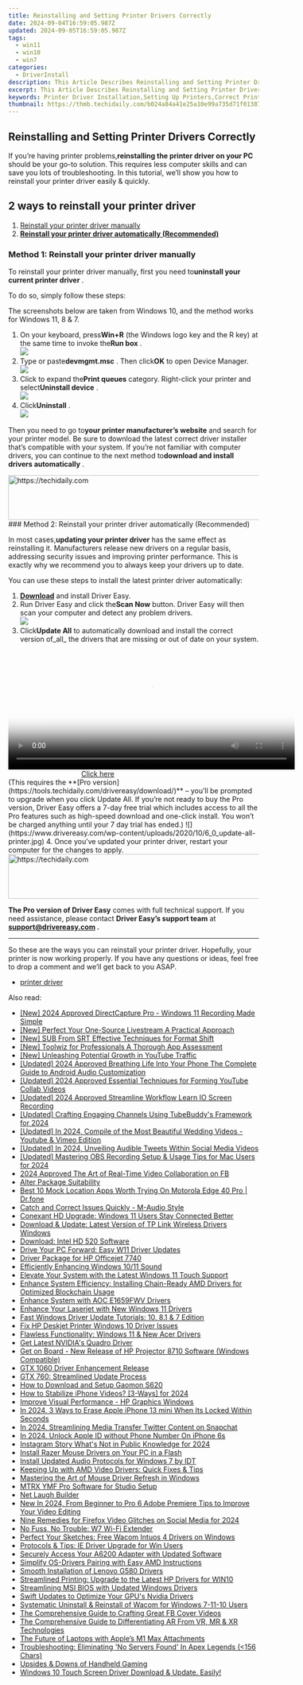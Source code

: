 ```yaml
---
title: Reinstalling and Setting Printer Drivers Correctly
date: 2024-09-04T16:59:05.987Z
updated: 2024-09-05T16:59:05.987Z
tags:
  - win11
  - win10
  - win7
categories:
  - DriverInstall
description: This Article Describes Reinstalling and Setting Printer Drivers Correctly
excerpt: This Article Describes Reinstalling and Setting Printer Drivers Correctly
keywords: Printer Driver Installation,Setting Up Printers,Correct Printer Driver Configuration,Troubleshooting Printer Drivers,How To Reinstall Printer Software,Printer Setup Guide,Best Practices for Printer Drivers
thumbnail: https://thmb.techidaily.com/b024a84a41e25a10e99a735d71f0138708aa747c63be7c3be4720f86eba5080f.jpg
---
```


## Reinstalling and Setting Printer Drivers Correctly

 If you’re having printer problems,**reinstalling the printer driver on your PC** should be your go-to solution. This requires less computer skills and can save you lots of troubleshooting. In this tutorial, we’ll show you how to reinstall your printer driver easily & quickly.

## 2 ways to reinstall your printer driver

1. [Reinstall your printer driver manually](#method1)
2. **[Reinstall your printer driver automatically (Recommended)](#method2)**

### Method 1: Reinstall your printer driver manually

 To reinstall your printer driver manually, first you need to**uninstall your current printer driver** .

To do so, simply follow these steps:

 The screenshots below are taken from Windows 10, and the method works for Windows 11, 8 & 7.

1. On your keyboard, press**Win+R** (the Windows logo key and the R key) at the same time to invoke the**Run box** .  
![](https://images.drivereasy.com/wp-content/uploads/2020/10/just-a-run-box.jpg)
2. Type or paste**devmgmt.msc** . Then click**OK** to open Device Manager.  
![](https://images.drivereasy.com/wp-content/uploads/2020/10/device-manager-run-box-ok.jpg)
3. Click to expand the**Print queues** category. Right-click your printer and select**Uninstall device** .  
![](https://images.drivereasy.com/wp-content/uploads/2020/10/device-manager-reinstall-printer-02.jpg)
4. Click**Uninstall** .  
![](https://images.drivereasy.com/wp-content/uploads/2020/10/device-manager-reinstall-printer-03.jpg)

 Then you need to go to**your printer manufacturer’s website** and search for your printer model. Be sure to download the latest correct driver installer that’s compatible with your system. If you’re not familiar with computer drivers, you can continue to the next method to**download and install drivers automatically** .

<!-- affiliate ads begin -->
<a href="https://appsumo.8odi.net/c/5597632/2037356/7443" target="_top" id="2037356">
  <img src="//a.impactradius-go.com/display-ad/7443-2037356" border="0" alt="https://techidaily.com" width="728" height="90"/>
</a>
<img height="0" width="0" src="https://appsumo.8odi.net/i/5597632/2037356/7443" style="position:absolute;visibility:hidden;" border="0" />
<!-- affiliate ads end -->
### Method 2: Reinstall your printer driver automatically (Recommended)

 In most cases,**updating your printer driver** has the same effect as reinstalling it. Manufacturers release new drivers on a regular basis, addressing security issues and improving printer performance. This is exactly why we recommend you to always keep your drivers up to date.

 You can use these steps to install the latest printer driver automatically:

1. [**Download**](https://tools.techidaily.com/drivereasy/download/) and install Driver Easy.
2. Run Driver Easy and click the**Scan Now** button. Driver Easy will then scan your computer and detect any problem drivers.  
![](https://www.drivereasy.com/wp-content/uploads/2020/10/6_0_scan-now.jpg)
3. Click**Update All** to automatically download and install the correct version of_all_ the drivers that are missing or out of date on your system.  
<!-- affiliate ads begin -->
<span id="1993645">
					<video width="576" height="240" style="cursor:pointer"
           poster="//a.impactradius-go.com/display-clicktoplayimage/1993645.png"
           onclick="if(!this.playClicked){this.play();this.setAttribute('controls',true);this.playClicked=true;}">
	   <source src="//a.impactradius-go.com/display-ad/22993-1993645">
	   <img src="//a.impactradius-go.com/display-clicktoplayimage/1993645.png" style="border: none; height: 100%; width: 100%; object-fit: contain">
	</video>
	<div style="width:360px;text-align:center"><a href="javascript:window.open(decodeURIComponent('https%3A%2F%2Fhomestyler.sjv.io%2Fc%2F5597632%2F1993645%2F22993'), '_blank');void(0);">Click here</a></div>
</span>
<img height="0" width="0" src="https://imp.pxf.io/i/5597632/1993645/22993" style="position:absolute;visibility:hidden;" border="0" />
<!-- affiliate ads end -->
 (This requires the **[Pro version](https://tools.techidaily.com/drivereasy/download/)**  – you’ll be prompted to upgrade when you click Update All. If you’re not ready to buy the Pro version, Driver Easy offers a 7-day free trial which includes access to all the Pro features such as high-speed download and one-click install. You won’t be charged anything until your 7 day trial has ended.)  
![](https://www.drivereasy.com/wp-content/uploads/2020/10/6_0_update-all-printer.jpg)
4. Once you’ve updated your printer driver, restart your computer for the changes to apply.
<!-- affiliate ads begin -->
<a href="https://aligracehair.sjv.io/c/5597632/1902324/19272" target="_top" id="1902324">
  <img src="//a.impactradius-go.com/display-ad/19272-1902324" border="0" alt="https://techidaily.com" width="728" height="90"/>
</a>
<img height="0" width="0" src="https://aligracehair.sjv.io/i/5597632/1902324/19272" style="position:absolute;visibility:hidden;" border="0" />
<!-- affiliate ads end -->

**The Pro version of Driver Easy** comes with full technical support. If you need assistance, please contact **Driver Easy’s support team** at **[support@drivereasy.com](mailto:support@drivereasy.com) .**

---

 So these are the ways you can reinstall your printer driver. Hopefully, your printer is now working properly. If you have any questions or ideas, feel free to drop a comment and we’ll get back to you ASAP.

* [printer driver](https://tools.techidaily.com/drivereasy/download/)

<ins class="adsbygoogle"
     style="display:block"
     data-ad-format="autorelaxed"
     data-ad-client="ca-pub-7571918770474297"
     data-ad-slot="1223367746"></ins>



<ins class="adsbygoogle"
     style="display:block"
     data-ad-client="ca-pub-7571918770474297"
     data-ad-slot="8358498916"
     data-ad-format="auto"
     data-full-width-responsive="true"></ins>

<span class="atpl-alsoreadstyle">Also read:</span>
<div><ul>
<li><a href="https://screen-mirroring-recording.techidaily.com/new-2024-approved-directcapture-pro-windows-11-recording-made-simple/"><u>[New] 2024 Approved  DirectCapture Pro - Windows 11 Recording Made Simple</u></a></li>
<li><a href="https://extra-skills.techidaily.com/new-perfect-your-one-source-livestream-a-practical-approach/"><u>[New] Perfect Your One-Source Livestream  A Practical Approach</u></a></li>
<li><a href="https://some-guidance.techidaily.com/new-sub-from-srt-effective-techniques-for-format-shift/"><u>[New] SUB From SRT  Effective Techniques for Format Shift</u></a></li>
<li><a href="https://some-skills.techidaily.com/new-toolwiz-for-professionals-a-thorough-app-assessment/"><u>[New] Toolwiz for Professionals  A Thorough App Assessment</u></a></li>
<li><a href="https://facebook-video-footage.techidaily.com/new-unleashing-potential-growth-in-youtube-traffic/"><u>[New] Unleashing Potential  Growth in YouTube Traffic</u></a></li>
<li><a href="https://article-tips.techidaily.com/updated-2024-approved-breathing-life-into-your-phone-the-complete-guide-to-android-audio-customization/"><u>[Updated] 2024 Approved  Breathing Life Into Your Phone  The Complete Guide to Android Audio Customization</u></a></li>
<li><a href="https://facebook-video-share.techidaily.com/updated-2024-approved-essential-techniques-for-forming-youtube-collab-videos/"><u>[Updated] 2024 Approved  Essential Techniques for Forming YouTube Collab Videos</u></a></li>
<li><a href="https://video-capture.techidaily.com/updated-2024-approved-streamline-workflow-learn-io-screen-recording/"><u>[Updated] 2024 Approved  Streamline Workflow  Learn IO Screen Recording</u></a></li>
<li><a href="https://facebook-record-videos.techidaily.com/updated-crafting-engaging-channels-using-tubebuddys-framework-for-2024/"><u>[Updated] Crafting Engaging Channels Using TubeBuddy's Framework for 2024</u></a></li>
<li><a href="https://facebook-record-videos.techidaily.com/updated-in-2024-compile-of-the-most-beautiful-wedding-videos-youtube-and-vimeo-edition/"><u>[Updated] In 2024, Compile of the Most Beautiful Wedding Videos - Youtube & Vimeo Edition</u></a></li>
<li><a href="https://twitter-videos.techidaily.com/updated-in-2024-unveiling-audible-tweets-within-social-media-videos/"><u>[Updated] In 2024, Unveiling Audible Tweets Within Social Media Videos</u></a></li>
<li><a href="https://remote-screen-capture.techidaily.com/updated-mastering-obs-recording-setup-and-usage-tips-for-mac-users-for-2024/"><u>[Updated] Mastering OBS Recording  Setup & Usage Tips for Mac Users for 2024</u></a></li>
<li><a href="https://facebook-clips.techidaily.com/2024-approved-the-art-of-real-time-video-collaboration-on-fb/"><u>2024 Approved  The Art of Real-Time Video Collaboration on FB</u></a></li>
<li><a href="https://driver-install.techidaily.com/alter-package-suitability/"><u>Alter Package Suitability</u></a></li>
<li><a href="https://fake-location.techidaily.com/best-10-mock-location-apps-worth-trying-on-motorola-edge-40-pro-drfone-by-drfone-virtual-android/"><u>Best 10 Mock Location Apps Worth Trying On Motorola Edge 40 Pro | Dr.fone</u></a></li>
<li><a href="https://driver-install.techidaily.com/catch-and-correct-issues-quickly-m-audio-style/"><u>Catch and Correct Issues Quickly - M-Audio Style</u></a></li>
<li><a href="https://driver-install.techidaily.com/conexant-hd-upgrade-windows-11-users-stay-connected-better/"><u>Conexant HD Upgrade: Windows 11 Users Stay Connected Better</u></a></li>
<li><a href="https://driver-install.techidaily.com/download-and-update-latest-version-of-tp-link-wireless-drivers-windows/"><u>Download & Update: Latest Version of TP Link Wireless Drivers Windows</u></a></li>
<li><a href="https://driver-install.techidaily.com/download-intel-hd-520-software/"><u>Download: Intel HD 520 Software</u></a></li>
<li><a href="https://driver-install.techidaily.com/drive-your-pc-forward-easy-w11-driver-updates/"><u>Drive Your PC Forward: Easy W11 Driver Updates</u></a></li>
<li><a href="https://driver-install.techidaily.com/driver-package-for-hp-officejet-7740/"><u>Driver Package for HP Officejet 7740</u></a></li>
<li><a href="https://driver-install.techidaily.com/efficiently-enhancing-windows-1011-sound/"><u>Efficiently Enhancing Windows 10/11 Sound</u></a></li>
<li><a href="https://driver-install.techidaily.com/elevate-your-system-with-the-latest-windows-11-touch-support/"><u>Elevate Your System with the Latest Windows 11 Touch Support</u></a></li>
<li><a href="https://driver-install.techidaily.com/enhance-system-efficiency-installing-chain-ready-amd-drivers-for-optimized-blockchain-usage/"><u>Enhance System Efficiency: Installing Chain-Ready AMD Drivers for Optimized Blockchain Usage</u></a></li>
<li><a href="https://driver-install.techidaily.com/enhance-system-with-aoc-e1659fwv-drivers/"><u>Enhance System with AOC E1659FWV Drivers</u></a></li>
<li><a href="https://driver-install.techidaily.com/enhance-your-laserjet-with-new-windows-11-drivers/"><u>Enhance Your Laserjet with New Windows 11 Drivers</u></a></li>
<li><a href="https://driver-install.techidaily.com/fast-windows-driver-update-tutorials-10-81-and-7-edition/"><u>Fast Windows Driver Update Tutorials: 10, 8.1 & 7 Edition</u></a></li>
<li><a href="https://driver-install.techidaily.com/fix-hp-deskjet-printer-windows-10-driver-issues/"><u>Fix HP Deskjet Printer Windows 10 Driver Issues</u></a></li>
<li><a href="https://driver-install.techidaily.com/flawless-functionality-windows-11-and-new-acer-drivers/"><u>Flawless Functionality: Windows 11 & New Acer Drivers</u></a></li>
<li><a href="https://driver-install.techidaily.com/get-latest-nvidias-quadro-driver/"><u>Get Latest NVIDIA's Quadro Driver</u></a></li>
<li><a href="https://driver-install.techidaily.com/get-on-board-new-release-of-hp-projector-8710-software-windows-compatible/"><u>Get on Board - New Release of HP Projector 8710 Software (Windows Compatible)</u></a></li>
<li><a href="https://driver-install.techidaily.com/gtx-1060-driver-enhancement-release/"><u>GTX 1060 Driver Enhancement Release</u></a></li>
<li><a href="https://driver-install.techidaily.com/gtx-760-streamlined-update-process/"><u>GTX 760: Streamlined Update Process</u></a></li>
<li><a href="https://driver-install.techidaily.com/how-to-download-and-setup-gaomon-s620/"><u>How to Download and Setup Gaomon S620</u></a></li>
<li><a href="https://some-knowledge.techidaily.com/how-to-stabilize-iphone-videos-3-ways-for-2024/"><u>How to Stabilize iPhone Videos? [3-Ways] for 2024</u></a></li>
<li><a href="https://driver-install.techidaily.com/improve-visual-performance-hp-graphics-windows/"><u>Improve Visual Performance - HP Graphics Windows</u></a></li>
<li><a href="https://ios-unlock.techidaily.com/in-2024-3-ways-to-erase-apple-iphone-13-mini-when-its-locked-within-seconds-by-drfone-ios/"><u>In 2024, 3 Ways to Erase Apple iPhone 13 mini When Its Locked Within Seconds</u></a></li>
<li><a href="https://twitter-videos.techidaily.com/in-2024-streamlining-media-transfer-twitter-content-on-snapchat/"><u>In 2024, Streamlining Media Transfer  Twitter Content on Snapchat</u></a></li>
<li><a href="https://apple-account.techidaily.com/in-2024-unlock-apple-id-without-phone-number-on-iphone-6s-by-drfone-ios/"><u>In 2024, Unlock Apple ID without Phone Number On iPhone 6s</u></a></li>
<li><a href="https://instagram-videos.techidaily.com/instagram-story-whats-not-in-public-knowledge-for-2024/"><u>Instagram Story  What's Not in Public Knowledge for 2024</u></a></li>
<li><a href="https://driver-install.techidaily.com/install-razer-mouse-drivers-on-your-pc-in-a-flash/"><u>Install Razer Mouse Drivers on Your PC in a Flash</u></a></li>
<li><a href="https://driver-install.techidaily.com/install-updated-audio-protocols-for-windows-7-by-idt/"><u>Install Updated Audio Protocols for Windows 7 by IDT</u></a></li>
<li><a href="https://driver-install.techidaily.com/keeping-up-with-amd-video-drivers-quick-fixes-and-tips/"><u>Keeping Up with AMD Video Drivers: Quick Fixes & Tips</u></a></li>
<li><a href="https://driver-install.techidaily.com/mastering-the-art-of-mouse-driver-refresh-in-windows/"><u>Mastering the Art of Mouse Driver Refresh in Windows</u></a></li>
<li><a href="https://driver-install.techidaily.com/mtrx-ymf-pro-software-for-studio-setup/"><u>MTRX YMF Pro Software for Studio Setup</u></a></li>
<li><a href="https://extra-resources.techidaily.com/net-laugh-builder/"><u>Net Laugh Builder</u></a></li>
<li><a href="https://video-creation-software.techidaily.com/new-in-2024-from-beginner-to-pro-6-adobe-premiere-tips-to-improve-your-video-editing/"><u>New In 2024, From Beginner to Pro 6 Adobe Premiere Tips to Improve Your Video Editing</u></a></li>
<li><a href="https://extra-skills.techidaily.com/nine-remedies-for-firefox-video-glitches-on-social-media-for-2024/"><u>Nine Remedies for Firefox Video Glitches on Social Media for 2024</u></a></li>
<li><a href="https://driver-install.techidaily.com/no-fuss-no-trouble-w7-wi-fi-extender/"><u>No Fuss, No Trouble: W7 Wi-Fi Extender</u></a></li>
<li><a href="https://driver-install.techidaily.com/perfect-your-sketches-free-wacom-intuos-4-drivers-on-windows/"><u>Perfect Your Sketches: Free Wacom Intuos 4 Drivers on Windows</u></a></li>
<li><a href="https://driver-install.techidaily.com/protocols-and-tips-ie-driver-upgrade-for-win-users/"><u>Protocols & Tips: IE Driver Upgrade for Win Users</u></a></li>
<li><a href="https://driver-install.techidaily.com/securely-access-your-a6200-adapter-with-updated-software/"><u>Securely Access Your A6200 Adapter with Updated Software</u></a></li>
<li><a href="https://driver-install.techidaily.com/simplify-os-drivers-pairing-with-easy-amd-instructions/"><u>Simplify OS-Drivers Pairing with Easy AMD Instructions</u></a></li>
<li><a href="https://driver-install.techidaily.com/smooth-installation-of-lenovo-g580-drivers/"><u>Smooth Installation of Lenovo G580 Drivers</u></a></li>
<li><a href="https://driver-install.techidaily.com/streamlined-printing-upgrade-to-the-latest-hp-drivers-for-win10/"><u>Streamlined Printing: Upgrade to the Latest HP Drivers for WIN10</u></a></li>
<li><a href="https://driver-install.techidaily.com/streamlining-msi-bios-with-updated-windows-drivers/"><u>Streamlining MSI BIOS with Updated Windows Drivers</u></a></li>
<li><a href="https://driver-install.techidaily.com/swift-updates-to-optimize-your-gpus-nvidia-drivers/"><u>Swift Updates to Optimize Your GPU's Nvidia Drivers</u></a></li>
<li><a href="https://driver-install.techidaily.com/systematic-uninstall-and-reinstall-of-wacom-for-windows-7-11-10-users/"><u>Systematic Uninstall & Reinstall of Wacom for Windows 7-11-10 Users</u></a></li>
<li><a href="https://facebook-clips.techidaily.com/the-comprehensive-guide-to-crafting-great-fb-cover-videos/"><u>The Comprehensive Guide to Crafting Great FB Cover Videos</u></a></li>
<li><a href="https://tech-renaissance.techidaily.com/the-comprehensive-guide-to-differentiating-ar-from-vr-mr-and-xr-technologies/"><u>The Comprehensive Guide to Differentiating AR From VR, MR & XR Technologies</u></a></li>
<li><a href="https://extra-lessons.techidaily.com/the-future-of-laptops-with-apples-m1-max-attachments/"><u>The Future of Laptops with Apple’s M1 Max Attachments</u></a></li>
<li><a href="https://win11-tips.techidaily.com/troubleshooting-eliminating-no-servers-found-in-apex-legends-(156-chars/"><u>Troubleshooting: Eliminating 'No Servers Found' In Apex Legends (<156 Chars)</u></a></li>
<li><a href="https://games-able.techidaily.com/upsides-and-downs-of-handheld-gaming/"><u>Upsides & Downs of Handheld Gaming</u></a></li>
<li><a href="https://driver-install.techidaily.com/1720062107305-windows-10-touch-screen-driver-download-and-update-easily/"><u>Windows 10 Touch Screen Driver Download & Update. Easily!</u></a></li>
</ul></div>
